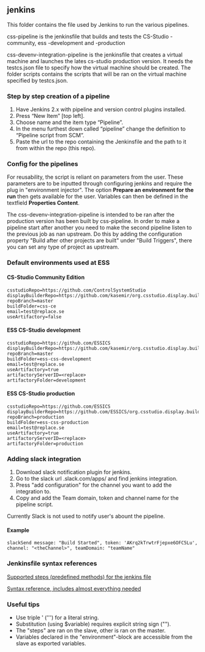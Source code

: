 ## jenkins

This folder contains the file used by Jenkins to run the various pipelines.

css-pipeline is the jenkinsfile that builds and tests the CS-Studio -community, ess -development and -production

css-devenv-integration-pipeline is the jenkinsfile that creates a virtual machine and launches the lates cs-studio production version. It needs the testcs.json file to specify how the virtual machine should be created. The folder scripts contains the scripts that will be ran on the virtual machine specified by testcs.json.        

### Step by step creation of a pipeline

1.	Have Jenkins 2.x with pipeline and version control plugins installed.
2.	Press “New Item” [top left].
3.	Choose name and the item type “Pipeline”.
4.	In the menu furthest down called “pipeline” change the definition to “Pipeline script from SCM”.
5.	Paste the url to the repo containing the Jenkinsfile and the path to it from within the repo (this repo).

### Config for the pipelines

For reusability, the script is reliant on parameters from the user. These parameters are to be inputted through configuring jenkins and require the plug in "environment injector".
The option **Prepare an environment for the run** then gets available for the user. Variables can then be defined in the textfield **Properties Content**.

The css-devenv-integration-pipeline is intended to be ran after the production version has been built by css-pipeline. In order to make a pipeline start after another you need to make the second pipeline listen to the previous job as nan upstream. Do this by adding the configuration property "Build after other projects are built" under "Build Triggers", there you can set any type of project as upstream.  

### Default environments used at ESS

#### CS-Studio Community Edition

```
csstudioRepo=https://github.com/ControlSystemStudio
displayBuilderRepo=https://github.com/kasemir/org.csstudio.display.builder
repoBranch=master
buildFolder=css-ce
email=test@replace.se
useArtifactory=false

```

#### ESS CS-Studio development

```
csstudioRepo=https://github.com/ESSICS
displayBuilderRepo=https://github.com/kasemir/org.csstudio.display.builder
repoBranch=master
buildFolder=ess-css-development
email=test@replace.se
useArtifactory=true
artifactoryServerID=<replace>
artifactoryFolder=development

```

#### ESS CS-Studio production

```
csstudioRepo=https://github.com/ESSICS
displayBuilderRepo=https://github.com/ESSICS/org.csstudio.display.builder
repoBranch=production
buildFolder=ess-css-production
email=test@replace.se
useArtifactory=true
artifactoryServerID=<replace>
artifactoryFolder=production

```

### Adding slack integration

1. Download slack notification plugin for jenkins.
2. Go to the slack url <teamname>.slack.com/apps/ and find jenkins integration.
3. Press "add configuration" for the channel you want to add the integration to.
4. Copy and add the Team domain, token and channel name for the pipeline script.

Currently Slack is not used to notify user's abount the pipeline.

#### Example

```
slackSend message: "Build Started", token: 'AKrq2kTrwtrFjepxe6OFC5Lu', channel: "<theChannel>", teamDomain: "teamName"
```

### Jenkinsfile syntax references

[Supported steps (predefined methods) for the jenkins file](https://jenkins.io/doc/pipeline/steps/)

[Syntax reference, includes almost everything needed](https://jenkins.io/doc/book/pipeline/syntax/)

### Useful tips

* Use triple ' (''') for a literal string.
* Substitution (using $variable) requires explicit string sign ("").
* The "steps" are ran on the slave, other is ran on the master.
* Variables declared in the "environment"-block are accessible from the slave as exported variables.

